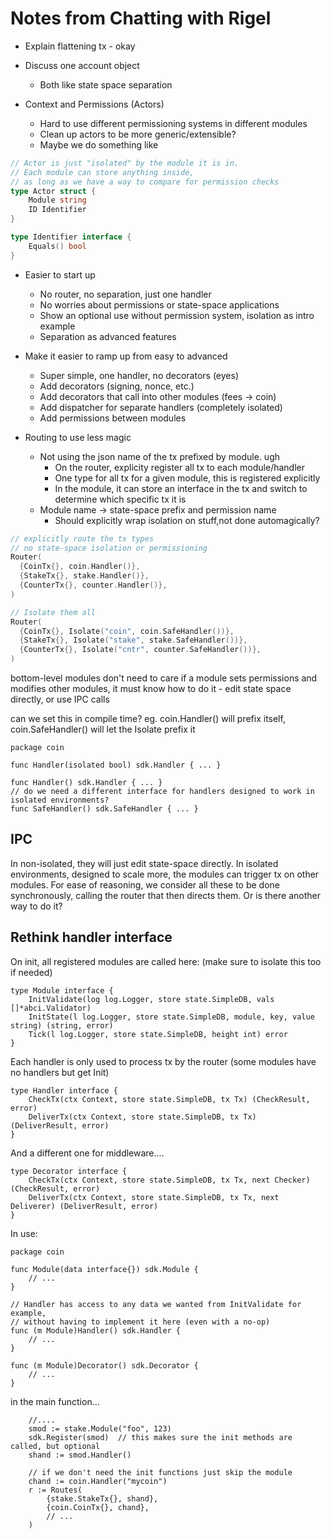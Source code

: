 # Notes from Chatting with Rigel

* Explain flattening tx - okay

* Discuss one account object
    * Both like state space separation

* Context and Permissions (Actors)
    * Hard to use different permissioning systems in different modules
    * Clean up actors to be more generic/extensible?
    * Maybe we do something like

```Go
// Actor is just "isolated" by the module it is in.
// Each module can store anything inside,
// as long as we have a way to compare for permission checks
type Actor struct {
    Module string
    ID Identifier
}

type Identifier interface {
    Equals() bool
}
```

* Easier to start up
    * No router, no separation, just one handler
    * No worries about permissions or state-space applications
    * Show an optional use without permission system, isolation as intro example
    * Separation as advanced features

* Make it easier to ramp up from easy to advanced
    * Super simple, one handler, no decorators (eyes)
    * Add decorators (signing, nonce, etc.)
    * Add decorators that call into other modules (fees -> coin)
    * Add dispatcher for separate handlers (completely isolated)
    * Add permissions between modules

* Routing to use less magic
    * Not using the json name of the tx prefixed by module. ugh
        * On the router, explicity register all tx to each module/handler
        * One type for all tx for a given module, this is registered explicitly
        * In the module, it can store an interface in the tx and switch to determine which specific tx it is
    * Module name -> state-space prefix and permission name
        * Should explicitly wrap isolation on stuff,not done automagically?


```Go
// explicitly route the tx types
// no state-space isolation or permissioning
Router(
  {CoinTx{}, coin.Handler()},
  {StakeTx{}, stake.Handler()},
  {CounterTx{}, counter.Handler()},
)

// Isolate them all
Router(
  {CoinTx{}, Isolate("coin", coin.SafeHandler())},
  {StakeTx{}, Isolate("stake", stake.SafeHandler())},
  {CounterTx{}, Isolate("cntr", counter.SafeHandler())},
)
```

bottom-level modules don't need to care
if a module sets permissions and modifies other modules, it must
know how to do it - edit state space directly, or use IPC calls

can we set this in compile time?
eg. coin.Handler() will prefix itself, coin.SafeHandler() will let the Isolate prefix it

```
package coin

func Handler(isolated bool) sdk.Handler { ... }

func Handler() sdk.Handler { ... }
// do we need a different interface for handlers designed to work in isolated environments?
func SafeHandler() sdk.SafeHandler { ... }
```

## IPC

In non-isolated, they will just edit state-space directly.
In isolated environments, designed to scale more, the modules can trigger tx
on other modules.
For ease of reasoning, we consider all these to be done synchronously,
calling the router that then directs them.
Or is there another way to do it?


## Rethink handler interface

On init, all registered modules are called here:
(make sure to isolate this too if needed)

```
type Module interface {
    InitValidate(log log.Logger, store state.SimpleDB, vals []*abci.Validator)
    InitState(l log.Logger, store state.SimpleDB, module, key, value string) (string, error)
    Tick(l log.Logger, store state.SimpleDB, height int) error
}
```

Each handler is only used to process tx by the router (some modules have
no handlers but get Init)

```
type Handler interface {
    CheckTx(ctx Context, store state.SimpleDB, tx Tx) (CheckResult, error)
    DeliverTx(ctx Context, store state.SimpleDB, tx Tx) (DeliverResult, error)
}
```

And a different one for middleware....
```
type Decorator interface {
    CheckTx(ctx Context, store state.SimpleDB, tx Tx, next Checker) (CheckResult, error)
    DeliverTx(ctx Context, store state.SimpleDB, tx Tx, next Deliverer) (DeliverResult, error)
}
```


In use:

```
package coin

func Module(data interface{}) sdk.Module {
    // ...
}

// Handler has access to any data we wanted from InitValidate for example,
// without having to implement it here (even with a no-op)
func (m Module)Handler() sdk.Handler {
    // ...
}

func (m Module)Decorator() sdk.Decorator {
    // ...
}
```


in the main function...

```
    //....
    smod := stake.Module("foo", 123)
    sdk.Register(smod)  // this makes sure the init methods are called, but optional
    shand := smod.Handler()

    // if we don't need the init functions just skip the module
    chand := coin.Handler("mycoin")
    r := Routes(
        {stake.StakeTx{}, shand},
        {coin.CoinTx{}, chand},
        // ...
    )
```
